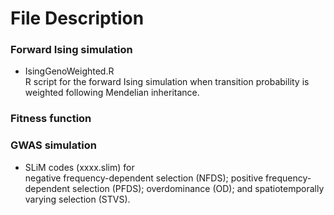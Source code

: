 # File Description  

### Forward Ising simulation  
- IsingGenoWeighted.R  
R script for the forward Ising simulation when transition probability is weighted following Mendelian inheritance.  
  
### Fitness function  

### GWAS simulation
- SLiM codes (xxxx.slim) for  
negative frequency-dependent selection (NFDS); positive frequency-dependent selection (PFDS); overdominance (OD); and spatiotemporally varying selection (STVS).  
